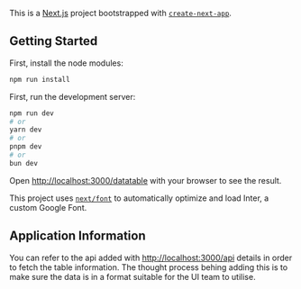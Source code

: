 This is a [Next.js](https://nextjs.org/) project bootstrapped with [`create-next-app`](https://github.com/vercel/next.js/tree/canary/packages/create-next-app).

## Getting Started

First, install the node modules:

```bash
npm run install
```

First, run the development server:

```bash
npm run dev
# or
yarn dev
# or
pnpm dev
# or
bun dev
```

Open [http://localhost:3000/datatable](http://localhost:3000/datatable) with your browser to see the result.


This project uses [`next/font`](https://nextjs.org/docs/basic-features/font-optimization) to automatically optimize and load Inter, a custom Google Font.

## Application Information

You can refer to the api added with [http://localhost:3000/api](http://localhost:3000/api) details in order to fetch the table information. 
The thought process behing adding this is to make sure the data is in a format suitable for the UI team to utilise. 


